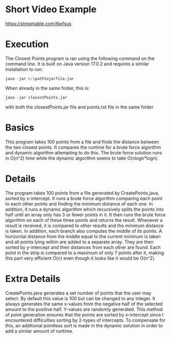 # Short Video Example
https://streamable.com/6wfsus

# Execution

The Closest Points program is ran using the following command on the command line. It is built on Java version 17.0.2 and requires a similar installation to run:

```
java -jar c:\pathtojarfile.jar
```

When already in the same folder, this is:

```
java -jar closestPoints.jar
```

with both the closestPoints.jar file and points.txt file in the same folder

# Basics
This program takes 100 points from a file and finds the distance between the two closest points. It compares the runtime for a brute force algorithm and dynamic algorithm attempting to do this. The brute force solution runs in O(n^2) time while the dynamic algorithm seems to take O(nlogn*logn).

# Details

The program takes 100 points from a file generated by CreatePoints.java, sorted by x-intercept. It runs a brute force algorithm comparing each point to each other points and finding the minimum distance of each one.
In addition, it runs a dynamic algorithm which recursively splits the points into half until an array only has 3 or fewer points in it. It then runs the brute force algorithm on each of these three points and returns the result. Whenever a result is received, it is compared to other results and the minimum distance is taken. In addition, each branch also computes the middle of its points. A horizontal distance from the middle equal to the current minimum is taken and all points lying within are added to a separate array. They are then sorted by y-intercept and their distances from each other are found. Each point in the strip is compared to a maximum of only 7 points after it, making this part very efficient O(n) even though it looks like it would be O(n^2).

# Extra Details
CreatePoints.java generates a set number of points that the user may select. By default this value is 100 but can be changed to any integer. It always generates the same x-values from the negative half of the selected amount to the positive half. Y-values are randomly generated. This method of point generation ensures that the points are sorted by x-intercept since I encountered difficulties sorting by 2-types of intercepts. To compensate for this, an additional pointless sort is made in the dynamic solution in order to add a similar amount of runtime.
